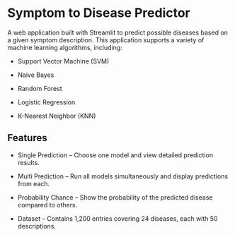 # Symptom to Disease Predictor

A web application built with Streamlit to predict possible diseases based on a given symptom description.
This application supports a variety of machine learning algorithms, including:

- Support Vector Machine (SVM)

- Naive Bayes

- Random Forest

- Logistic Regression

- K-Nearest Neighbor (KNN)

## Features

- Single Prediction – Choose one model and view detailed prediction results.

- Multi Prediction – Run all models simultaneously and display predictions from each.

- Probability Chance – Show the probability of the predicted disease compared to others.

- Dataset – Contains 1,200 entries covering 24 diseases, each with 50 descriptions.
